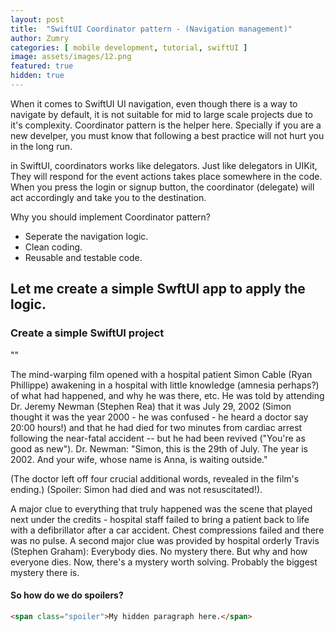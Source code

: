 ```yaml
---
layout: post
title:  "SwiftUI Coordinator pattern - (Navigation management)"
author: Zumry
categories: [ mobile development, tutorial, swiftUI ]
image: assets/images/12.png
featured: true
hidden: true
---
```


When it comes to SwiftUI UI navigation, even though there is a way to navigate by default, it is not suitable for mid to large scale projects due to it's complexity. Coordinator pattern is the helper here. Specially if you are a new develper, you must know that following a best practice will not hurt you in the long run.

in SwiftUI, coordinators works like delegators. Just like delegators in UIKit, They will respond for the event actions takes place somewhere in the code. When you press the login or signup button, the coordinator (delegate) will act accordingly and take you to the destination.

Why you should implement Coordinator pattern? 

- Seperate the navigation logic. 
- Clean coding.
- Reusable and testable code.



## Let me create a simple SwftUI app to apply the logic.

### Create a simple SwiftUI project 




""

The mind-warping film opened with a hospital patient Simon Cable (Ryan Phillippe) awakening in a <span class="spoiler"> hospital with little knowledge (amnesia perhaps?) of what had happened, and why he was there, etc. He was told by attending Dr. Jeremy Newman (Stephen Rea) that it was July 29, 2002 (Simon thought it was the year 2000 - he was confused - he heard a doctor say 20:00 hours!) and that he had died for two minutes from cardiac arrest following the near-fatal accident -- but he had been revived ("You're as good as new").</span> Dr. Newman: "Simon, this is the 29th of July. The year is 2002. And your wife, whose name is Anna, is waiting outside." 

(The doctor left off four crucial additional words, revealed in the film's ending.) (Spoiler: Simon had died and was not resuscitated!).

A major clue to everything that truly happened was the scene that played next under the credits - hospital staff failed to bring a patient back to life with a defibrillator after a car accident. Chest compressions failed and there was no pulse. A second major clue was provided by hospital orderly Travis (Stephen Graham): <span class="spoiler">Everybody dies. No mystery there. But why and how everyone dies. Now, there's a mystery worth solving. Probably the biggest mystery there is.</span>

#### So how do we do spoilers?

```html
<span class="spoiler">My hidden paragraph here.</span>
```
